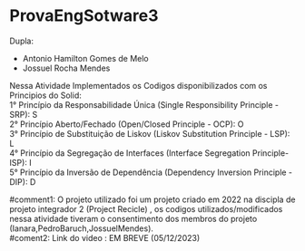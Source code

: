 ﻿# ProvaEngSotware3
Dupla:
- Antonio Hamilton Gomes de Melo
- Jossuel Rocha Mendes

Nessa Atividade Implementados os Codigos disponibilizados com os Principios do Solid: <br>
1° Princípio da Responsabilidade Única (Single Responsibility Principle - SRP): S <br>
2° Princípio Aberto/Fechado (Open/Closed Principle - OCP):                      O <br>
3° Princípio de Substituição de Liskov (Liskov Substitution Principle - LSP):   L <br>
4° Princípio da Segregação de Interfaces (Interface Segregation Principle-ISP): I <br>
5° Princípio da Inversão de Dependência (Dependency Inversion Principle - DIP): D <br>

#comment1:
O projeto utilizado foi um projeto criado em 2022 na discipla de projeto integrador 2 (Project Recicle) , os codigos utilizados/modificados nessa atividade tiveram o consentimento dos membros do projeto (Ianara,PedroBaruch,JossuelMendes).<br>
#coment2:
Link do video : EM BREVE (05/12/2023)
